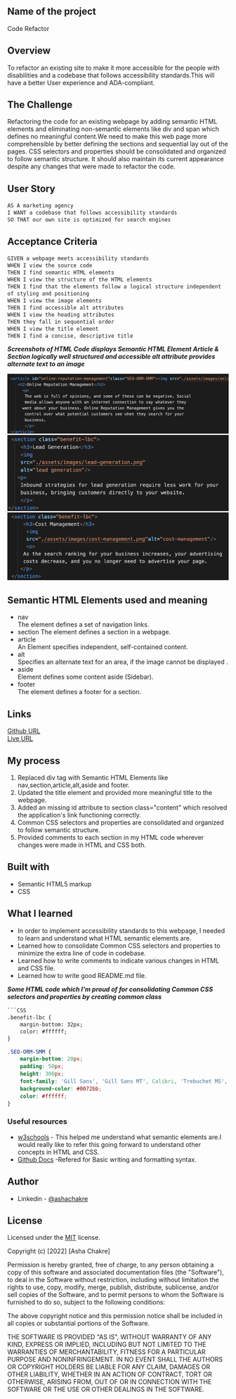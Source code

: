 ## Name of the project
Code Refactor
## Overview
To refactor an existing site to make it more accessible for the people with disabilities and a codebase that follows accessibility standards.This will have a better User experience and ADA-compliant.
## The Challenge
Refactoring the code for an existing webpage by adding semantic HTML elements and eliminating non-semantic elements like div and span which defines no meaningful content.We need to make this web page more comprehensible by better defining the sections and sequential lay out of the pages.
CSS selectors and properties should be consolidated and organized to follow semantic structure. It should also maintain its current appearance despite any changes that were made to refactor the code.
## User Story
```
AS A marketing agency
I WANT a codebase that follows accessibility standards
SO THAT our own site is optimized for search engines
```
## Acceptance Criteria
```
GIVEN a webpage meets accessibility standards
WHEN I view the source code
THEN I find semantic HTML elements
WHEN I view the structure of the HTML elements
THEN I find that the elements follow a logical structure independent of styling and positioning
WHEN I view the image elements
THEN I find accessible alt attributes
WHEN I view the heading attributes
THEN they fall in sequential order
WHEN I view the title element
THEN I find a concise, descriptive title
```
***Screenshots of HTML Code displays Semantic HTML Element Article & Section logically well structured and accessible alt attribute provides alternate text to an image***

<img src="./assets/images/Article.png" alt="Screenshot of Article created in HTML"/>
<img src="./assets/images/section.png" alt="Screenshot of Section created in HTML"/>
<img src="./assets/images/alt.png" alt="Screenshot of alt attribute"/>


## Semantic HTML Elements used and meaning
- nav  
  The element defines a set of navigation links.
- section
  The element defines a section in a webpage.
- article  
  An Element specifies independent, self-contained content.
- alt  
  Specifies an alternate text for an area, if the image cannot be displayed .
- aside  
  Element defines some content aside (Sidebar).
- footer  
  The element defines a footer for a section.

## Links  
[Github URL](https://github.com/ashachakre0906/Code-Refactoring)<br>
[Live URL](https://ashachakre0906.github.io/Code-Refactoring/)<br>
## My process
1. Replaced div tag with Semantic HTML Elements like nav,section,article,alt,aside and footer.
2. Updated the title element and provided more meaningful title to the webpage.
3. Added an missing id attribute to section class="content" which resolved the application's link functioning correctly.
4. Common CSS selectors and properties are consolidated and organized to follow semantic structure.
5. Provided comments to each section in my HTML code wherever changes were made in HTML and CSS both.

## Built with
- Semantic HTML5 markup
- CSS

## What I learned
- In order to implement accessibility standards to this webpage, I needed to learn and understand what HTML semantic elements are. 
- Learned how to consolidate Common CSS selectors and properties to minimize the extra line of code in codebase.
- Learned how to write comments to indicate various changes in HTML and CSS file.
- Learned how to write good README.md file.

***Some HTML code which I'm proud of for consolidating Common CSS selectors and properties by creating common class***
```
```CSS
.benefit-lbc {
    margin-bottom: 32px;
    color: #ffffff;
}
```
```CSS
.SEO-ORM-SMM {
    margin-bottom: 20px;
    padding: 50px;
    height: 300px;
    font-family: 'Gill Sans', 'Gill Sans MT', Calibri, 'Trebuchet MS', sans-serif;
    background-color: #0072bb;
    color: #ffffff;
}
```
### Useful resources
- [w3schools](https://w3schools.com) - This helped me understand what semantic elements are.I would really like to refer this going forward to understand other concepts in HTML and CSS.
- [Github Docs](https://docs.github.com/en/get-started/writing-on-github/getting-started-with-writing-and-formatting-on-github/basic-writing-and-formatting-syntax#headings)
-Refered for Basic writing and formatting syntax.

## Author
- Linkedin - [@ashachakre](https://www.linkedin.com/in/ashachakre/)

## License
Licensed under the [MIT](https://choosealicense.com/licenses/mit/) license.

Copyright (c) [2022] [Asha Chakre]

Permission is hereby granted, free of charge, to any person obtaining a copy
of this software and associated documentation files (the "Software"), to deal
in the Software without restriction, including without limitation the rights
to use, copy, modify, merge, publish, distribute, sublicense, and/or sell
copies of the Software, and to permit persons to whom the Software is
furnished to do so, subject to the following conditions:

The above copyright notice and this permission notice shall be included in all
copies or substantial portions of the Software.

THE SOFTWARE IS PROVIDED "AS IS", WITHOUT WARRANTY OF ANY KIND, EXPRESS OR
IMPLIED, INCLUDING BUT NOT LIMITED TO THE WARRANTIES OF MERCHANTABILITY,
FITNESS FOR A PARTICULAR PURPOSE AND NONINFRINGEMENT. IN NO EVENT SHALL THE
AUTHORS OR COPYRIGHT HOLDERS BE LIABLE FOR ANY CLAIM, DAMAGES OR OTHER
LIABILITY, WHETHER IN AN ACTION OF CONTRACT, TORT OR OTHERWISE, ARISING FROM,
OUT OF OR IN CONNECTION WITH THE SOFTWARE OR THE USE OR OTHER DEALINGS IN THE
SOFTWARE.

